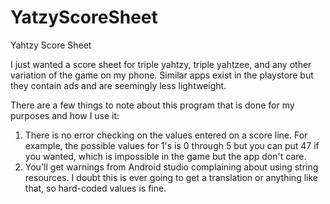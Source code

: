 # YatzyScoreSheet
Yahtzy Score Sheet

I just wanted a score sheet for triple yahtzy, triple yahtzee, and any other variation of the game on my phone.
Similar apps exist in the playstore but they contain ads and are seemingly less lightweight.

There are a few things to note about this program that is done for my purposes and how I use it:
1. There is no error checking on the values entered on a score line. 
For example, the possible values for 1's is 0 through 5 but you can put 47 if you wanted, which is impossible in the game but the app don't care.
2. You'll get warnings from Android studio complaining about using string resources.
I doubt this is ever going to get a translation or anything like that, so hard-coded values is fine. 
